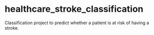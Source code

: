 # healthcare_stroke_classification
Classification project to predict whether a patient is at risk of having a stroke.
